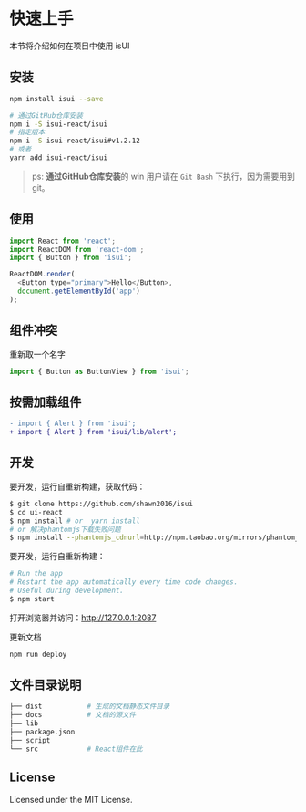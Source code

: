 快速上手
===

本节将介绍如何在项目中使用 isUI

## 安装

```bash
npm install isui --save

# 通过GitHub仓库安装
npm i -S isui-react/isui
# 指定版本
npm i -S isui-react/isui#v1.2.12
# 或者
yarn add isui-react/isui
```
> ps: **通过GitHub仓库安装**的 win 用户请在 `Git Bash` 下执行，因为需要用到 git。

## 使用

```js
import React from 'react';
import ReactDOM from 'react-dom';
import { Button } from 'isui';

ReactDOM.render(
  <Button type="primary">Hello</Button>, 
  document.getElementById('app')
);
```

## 组件冲突

重新取一个名字

```js
import { Button as ButtonView } from 'isui';
```

## 按需加载组件

```diff
- import { Alert } from 'isui';
+ import { Alert } from 'isui/lib/alert';
```

## 开发

要开发，运行自重新构建，获取代码：

```bash
$ git clone https://github.com/shawn2016/isui
$ cd ui-react
$ npm install # or  yarn install
# or 解决phantomjs下载失败问题
$ npm install --phantomjs_cdnurl=http://npm.taobao.org/mirrors/phantomjs
```

要开发，运行自重新构建：

```bash
# Run the app
# Restart the app automatically every time code changes. 
# Useful during development.
$ npm start
```

打开浏览器并访问：http://127.0.0.1:2087

更新文档

```bash
npm run deploy
```

## 文件目录说明

```bash
├── dist           # 生成的文档静态文件目录
├── docs           # 文档的源文件
├── lib            
├── package.json
├── script
└── src            # React组件在此
```

## License

Licensed under the MIT License.
